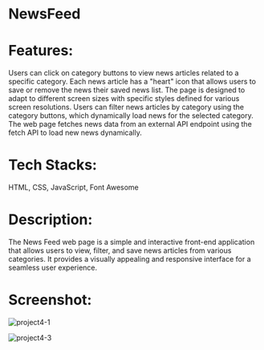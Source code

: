 # NewsFeed
# Features:

Users can click on category buttons to view news articles related to a specific category.
Each news article has a "heart" icon that allows users to save or remove the news their saved news list.
The page is designed to adapt to different screen sizes with specific styles defined for various screen resolutions.
Users can filter news articles by category using the category buttons, which dynamically load news for the selected category.
The web page fetches news data from an external API endpoint using the fetch API to load new news dynamically.

# Tech Stacks:
HTML, CSS, JavaScript, Font Awesome

# Description:
The News Feed web page is a simple and interactive front-end application that allows users to view, filter, and save news articles from various categories. It provides a visually appealing and responsive interface for a seamless user experience. 

# Screenshot:

 
![project4-1](https://github.com/Ranipawar24/NewsFeed/assets/117185832/e7bd75c6-0fa0-4d68-9bb4-66eb03877af4)


![project4-3](https://github.com/Ranipawar24/NewsFeed/assets/117185832/bc231820-1c48-4e67-a5d4-44f50d5b9caf)
